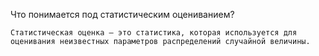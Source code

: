Что понимается под статистическим оцениванием?  

``Статистическая оценка — это статистика, которая используется для оценивания неизвестных параметров распределений случайной величины.`` 
